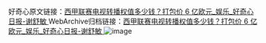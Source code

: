 好奇心原文链接：[西甲联赛电视转播权值多少钱？打包价 6 亿欧元_娱乐_好奇心日报-谢舒敏 ](https://www.qdaily.com/articles/12007.html)
WebArchive归档链接：[西甲联赛电视转播权值多少钱？打包价 6 亿欧元_娱乐_好奇心日报-谢舒敏 ](http://web.archive.org/web/20190623171808/https://www.qdaily.com/articles/12007.html)
![image](http://ww3.sinaimg.cn/large/007d5XDply1g3wblhcz7oj30u02pykiz)